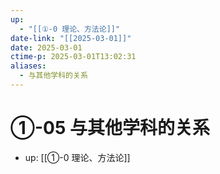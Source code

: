 ```yaml
---
up:
  - "[[①-0 理论、方法论]]"
date-link: "[[2025-03-01]]"
date: 2025-03-01
ctime-p: 2025-03-01T13:02:31
aliases:
  - 与其他学科的关系
---
```


# ①-05 与其他学科的关系

- up: [[①-0 理论、方法论]]
